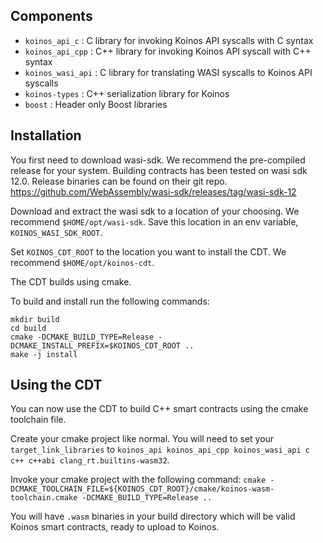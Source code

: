 
## Components

- `koinos_api_c` : C library for invoking Koinos API syscalls with C syntax
- `koinos_api_cpp` : C++ library for invoking Koinos API syscall with C++ syntax
- `koinos_wasi_api` : C library for translating WASI syscalls to Koinos API syscalls
- `koinos-types` : C++ serialization library for Koinos
- `boost` : Header only Boost libraries

## Installation

You first need to download wasi-sdk. We recommend the pre-compiled release for your system. Building contracts
has been tested on wasi sdk 12.0. Release binaries can be found on their git repo. https://github.com/WebAssembly/wasi-sdk/releases/tag/wasi-sdk-12

Download and extract the wasi sdk to a location of your choosing. We recommend `$HOME/opt/wasi-sdk`. Save this
location in an env variable, `KOINOS_WASI_SDK_ROOT`.

Set `KOINOS_CDT_ROOT` to the location you want to install the CDT. We recommend `$HOME/opt/koinos-cdt`.

The CDT builds using cmake.

To build and install run the following commands:

```
mkdir build
cd build
cmake -DCMAKE_BUILD_TYPE=Release -DCMAKE_INSTALL_PREFIX=$KOINOS_CDT_ROOT ..
make -j install
```

## Using the CDT

You can now use the CDT to build C++ smart contracts using the cmake toolchain file.

Create your cmake project like normal. You will need to set your `target_link_libraries` to `koinos_api koinos_api_cpp koinos_wasi_api c c++ c++abi clang_rt.builtins-wasm32`.

Invoke your cmake project with the following command:
`cmake -DCMAKE_TOOLCHAIN_FILE=${KOINOS_CDT_ROOT}/cmake/koinos-wasm-toolchain.cmake -DCMAKE_BUILD_TYPE=Release ..`

You will have `.wasm` binaries in your build directory which will be valid Koinos smart contracts, ready to upload to Koinos.
